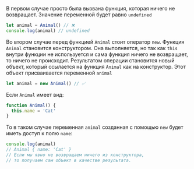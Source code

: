 В первом случае просто была вызвана функция, которая ничего не возвращает. Значение переменной будет равно `undefined`
```js
let animal = Animal() // ❌
console.log(animal) // undefined
```

Во втором случае перед функцией `Animal` стоит оператор `new`. Функция `Animal` становится конструктором. Она выполняется, но так как `this` внутри функции не используется и сама функция ничего не возвращает, то ничего не происходит. Результатом операции становится новый объект, который ссылается на функция `Animal` как на конструктор. Этот объект присваивается переменной `animal`
```js
let animal = new Animal() // ✅
```

Если `Animal` имеет вид:
```js
function Animal() {
  this.name = 'Cat'
}
```
То в таком случае переменная `animal` созданная с помощью `new` будет иметь доступ к полю `name`:
```js
console.log(animal)
// Animal { name: 'Cat' }
// Если мы явно не возвращаем ничего из конструктора,
// то получаем сам объект в качестве результата.
```
